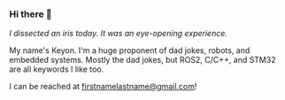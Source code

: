 ### Hi there 👋

_I dissected an iris today. It was an eye-opening experience._

My name's Keyon. I'm a huge proponent of dad jokes, robots, and embedded systems. Mostly the dad jokes, but ROS2, C/C++, and STM32 are all keywords I like too. 

I can be reached at firstnamelastname@gmail.com!
